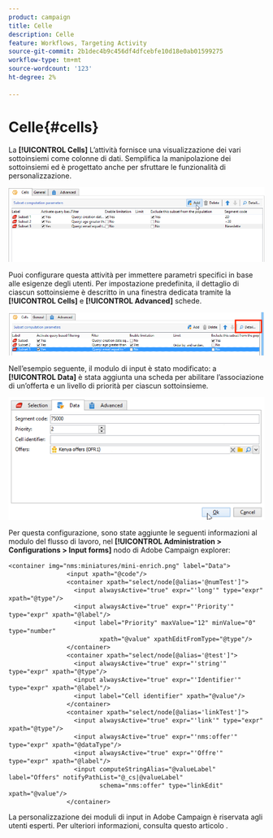 ```yaml
---
product: campaign
title: Celle
description: Celle
feature: Workflows, Targeting Activity
source-git-commit: 2b1dec4b9c456df4dfcebfe10d18e0ab01599275
workflow-type: tm+mt
source-wordcount: '123'
ht-degree: 2%

---
```


# Celle{#cells}

La **[!UICONTROL Cells]** L’attività fornisce una visualizzazione dei vari sottoinsiemi come colonne di dati. Semplifica la manipolazione dei sottoinsiemi ed è progettato anche per sfruttare le funzionalità di personalizzazione.

![](assets/wf_split_cells.png)

Puoi configurare questa attività per immettere parametri specifici in base alle esigenze degli utenti. Per impostazione predefinita, il dettaglio di ciascun sottoinsieme è descritto in una finestra dedicata tramite la **[!UICONTROL Cells]** e **[!UICONTROL Advanced]** schede.

![](assets/wf_split_cells_with_customization.png)

Nell’esempio seguente, il modulo di input è stato modificato: a **[!UICONTROL Data]** è stata aggiunta una scheda per abilitare l’associazione di un’offerta e un livello di priorità per ciascun sottoinsieme.

![](assets/cells-activity-sample.png)

Per questa configurazione, sono state aggiunte le seguenti informazioni al modulo del flusso di lavoro, nel **[!UICONTROL Administration > Configurations > Input forms]** nodo di Adobe Campaign explorer:

```
<container img="nms:miniatures/mini-enrich.png" label="Data">
                <input xpath="@code"/>
                <container xpath="select/node[@alias='@numTest']">
                  <input alwaysActive="true" expr="'long'" type="expr" xpath="@type"/>
                  <input alwaysActive="true" expr="'Priority'" type="expr" xpath="@label"/>
                  <input label="Priority" maxValue="12" minValue="0" type="number"
                         xpath="@value" xpathEditFromType="@type"/>
                </container>
                <container xpath="select/node[@alias='@test']">
                  <input alwaysActive="true" expr="'string'" type="expr" xpath="@type"/>
                  <input alwaysActive="true" expr="'Identifier'" type="expr" xpath="@label"/>
                  <input label="Cell identifier" xpath="@value"/>
                </container>
                <container xpath="select/node[@alias='linkTest']">
                  <input alwaysActive="true" expr="'link'" type="expr" xpath="@type"/>
                  <input alwaysActive="true" expr="'nms:offer'" type="expr" xpath="@dataType"/>
                  <input alwaysActive="true" expr="'Offre'" type="expr" xpath="@label"/>
                  <input computeStringAlias="@valueLabel" label="Offers" notifyPathList="@_cs|@valueLabel"
                         schema="nms:offer" type="linkEdit" xpath="@value"/>
                </container>
```

La personalizzazione dei moduli di input in Adobe Campaign è riservata agli utenti esperti. Per ulteriori informazioni, consulta questo articolo .
